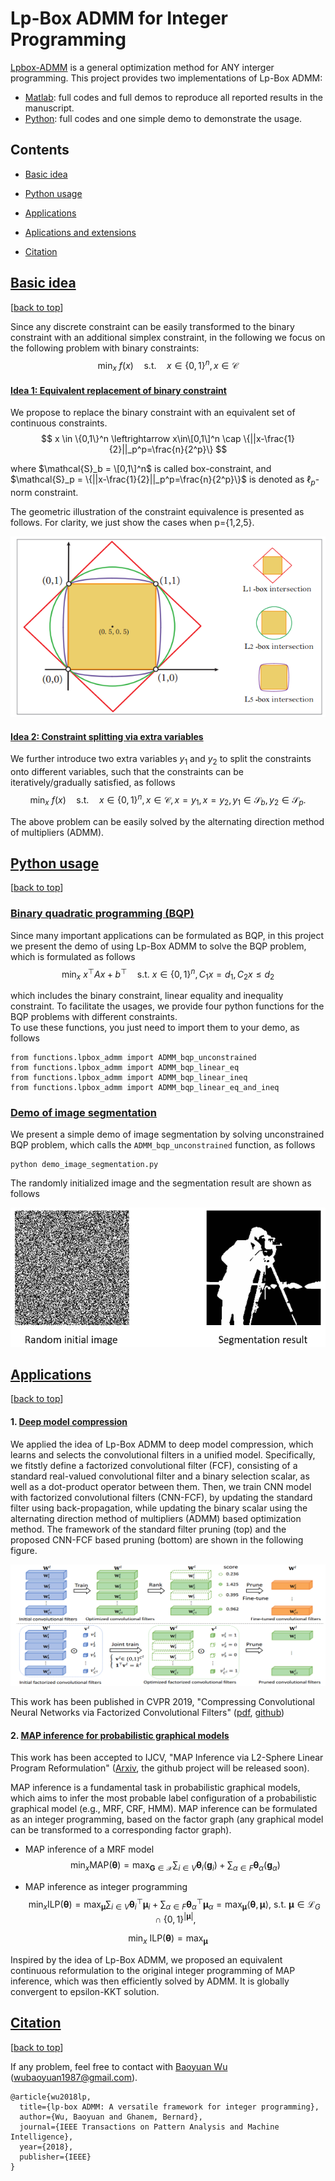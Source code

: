 # Lp-Box ADMM for Integer Programming

[Lpbox-ADMM](https://ieeexplore.ieee.org/document/8378001/) is a general optimization method for ANY interger programming. 
This project provides two implementations of Lp-Box ADMM:
* [Matlab](matlab): full codes and full demos to reproduce all reported results in the manuscript.
* [Python](python): full codes and one simple demo to demonstrate the usage. 

## Contents
  
* [Basic idea](#basic-idea)

* [Python usage](#python-usage)

* [Applications](#application)

* [Aplications and extensions](#application-extension)

* [Citation](#citation)

<!---
  * [Idea 1: Equivalent replacement of binary constraint](#equivalent-replacement)
  * [Idea 2: Constraint splitting via extra variables](#constraint-splitting)
* [Python usage](#python-usage)
  * [Binary quadratic programming](#BQP)
  * [Demo of image segmentation](#demo-image-seg)
* [Aplications and extensions](#application-extension)
  * [Deep model compression](#deep-model-compression)
  * [MAP inference](#map-inference)
  * [K-means clustering](#kmeans)
  * [others](#others)
--->


## [Basic idea](#basic-idea)
[[back to top](#)]

Since any discrete constraint can be easily transformed to the binary constraint with an additional simplex constraint, in the following we focus on the following problem with binary constraints:
$$
  \mathop{\min}_x \ f(x) \quad \text{s.t.} \quad x \in \{0,1\}^n, x \in \mathcal{C}
$$

#### [Idea 1: Equivalent replacement of binary constraint](#equivalent-replacement)
We propose to replace the binary constraint with an equivalent set of continuous constraints.  
$$
  x \in \{0,1\}^n \leftrightarrow x\in\[0,1\]^n \cap \{||x-\frac{1}{2}||_p^p=\frac{n}{2^p}\}
$$  

where $\mathcal{S}_b = \[0,1\]^n$ is called box-constraint, and $\mathcal{S}_p = \{||x-\frac{1}{2}||_p^p=\frac{n}{2^p}\}$ is denoted as $\ell_p$-norm constraint.

The geometric illustration of the constraint equivalence is presented as follows. For clarity, we just show the cases when p={1,2,5}.
<div align="center">
<img src="/lpbox.png">
</div>

#### [Idea 2: Constraint splitting via extra variables](#constraint-splitting)
We further introduce two extra variables $y_1$ and $y_2$ to split the constraints onto different variables, such that the constraints can be iteratively/gradually satisfied, as follows
$$
  \mathop{\min}_x \ f(x) \quad \text{s.t.} \quad x \in \{0,1\}^n, x \in \mathcal{C}, x=y_1, x=y_2, y_1 \in \mathcal{S}_b, y_2 \in \mathcal{S}_p.
$$

The above problem can be easily solved by the alternating direction method of multipliers (ADMM). 


## [Python usage](#python-usage)
[[back to top](#)]

### [Binary quadratic programming (BQP)](#BQP)
Since many important applications can be formulated as BQP, in this project we present the demo of using Lp-Box ADMM to solve the BQP problem, which is formulated as follows
$$
  \mathop{\min}_x \ x^\top Ax+b^\top \quad \text{s.t.} \ x \in \{0,1\}^n, C_1 x=d_1, C_2 x \leq d_2
$$

which includes the binary constraint, linear equality and inequality constraint. 
To facilitate the usages, we provide four python functions for the BQP problems with different constraints.  
To use these functions, you just need to import them to your demo, as follows
```
from functions.lpbox_admm import ADMM_bqp_unconstrained
from functions.lpbox_admm import ADMM_bqp_linear_eq
from functions.lpbox_admm import ADMM_bqp_linear_ineq
from functions.lpbox_admm import ADMM_bqp_linear_eq_and_ineq
```

<!---
* unconstrained BQP  
$$
  \mathop{\min}_x \ x^\top Ax+b^\top \quad \text{s.t.} \ x \in \{0,1\}^n
$$  
* BQP with linear equality constraints 
$$
  \mathop{\min}_x \ x^\top Ax+b^\top \quad \text{s.t.} \ x \in \{0,1\}^n, C_1 x=d_1
$$
* BQP with linear inequality constraints 
$$
  \mathop{\min}_x \ x^\top Ax+b^\top \quad \text{s.t.} \ x \in \{0,1\}^n, C_2 x \leq d_2
$$  
* BQP with linear equality and inequality constraints 
$$
  \mathop{\min}_x \ x^\top Ax+b^\top \quad \text{s.t.} \ x \in \{0,1\}^n, C_1 x=d_1, C_2 x \leq d_2
$$  
-->


### [Demo of image segmentation](#demo-image-seg)
We present a simple demo of image segmentation by solving unconstrained BQP problem, which calls the ```ADMM_bqp_unconstrained``` function, as follows
```
python demo_image_segmentation.py
```
The randomly initialized image and the segmentation result are shown as follows
<div align="center">
<img src="/python/demo/show_image.png">
</div>

## [Applications](#application)
[[back to top](#)]

#### 1. [Deep model compression](#deep-model-compression)

We applied the idea of Lp-Box ADMM to deep model compression, which learns and selects the convolutional filters in a unified model. Specifically, we fitstly define a factorized convolutional filter (FCF), consisting of a standard real-valued convolutional filter and a binary selection scalar, as well as a dot-product operator between them. Then, we train CNN model with factorized convolutional filters (CNN-FCF), by updating the standard filter using back-propagation, while updating the binary scalar using the alternating direction method of multipliers (ADMM) based optimization method. The framework of the standard filter pruning (top) and the proposed CNN-FCF based pruning (bottom) are shown in the following figure.

<div align="center">
<img src="/figures/CNN-FCF.png">
</div>

This work has been published in CVPR 2019, "Compressing Convolutional Neural Networks via Factorized Convolutional Filters" ([pdf](http://openaccess.thecvf.com/content_CVPR_2019/papers/Li_Compressing_Convolutional_Neural_Networks_via_Factorized_Convolutional_Filters_CVPR_2019_paper.pdf), [github](https://github.com/wubaoyuan/CNN-FCF-CVPR-2019))

#### 2. [MAP inference for probabilistic graphical models](#map-inference)

This work has been accepted to IJCV, "MAP Inference via L2-Sphere Linear Program Reformulation" ([Arxiv](https://arxiv.org/pdf/1905.03433.pdf), the github project will be released soon).

MAP inference is a fundamental task in probabilistic graphical models, which aims to infer the most probable label configuration of a probabilistic graphical model (e.g., MRF, CRF, HMM). MAP inference can be formulated as an integer programming, based on the factor graph (any graphical model can be transformed to a corresponding factor graph). 

* MAP inference of a MRF model
$$
  \mathop{\min}_x  \text{MAP}(\boldsymbol{\theta}) = \max_{\mathbf{G} \in \mathcal{X}} \sum_{i\in V} \boldsymbol{\theta}_i(\mathbf{g}_i) + \sum_{\alpha \in F} \boldsymbol{\theta}_{\alpha}(\mathbf{g}_{\alpha})
$$ 

* MAP inference as integer programming 
$$
  \mathop{\min}_x \text{ILP}(\boldsymbol{\theta}) = \max_{\boldsymbol{\mu}} \sum_{i\in V} \boldsymbol{\theta}_i^\top \boldsymbol{\mu}_i + \sum_{\alpha \in F} \boldsymbol{\theta}_{\alpha}^\top \boldsymbol{\mu}_{\alpha}
 = \max_{\boldsymbol{\mu}}  \langle \boldsymbol{\theta}, \boldsymbol{\mu} \rangle, ~
 \text{s.t.} ~  \boldsymbol{\mu} \in \mathcal{L}_G \cap \{0,1\}^{|\boldsymbol{\mu}|},
$$ 

$$
  \mathop{\min}_x \ \text{ILP}(\boldsymbol{\theta}) = \max_{\boldsymbol{\mu}} 
$$  

Inspired by the idea of Lp-Box ADMM, we proposed an equivalent continuous reformulation to the original integer programming of           MAP inference, which was then efficiently solved by ADMM. It is globally convergent to epsilon-KKT solution.

      
      

## [Citation](#citation)
[[back to top](#)]

If any problem, feel free to contact with [Baoyuan Wu](https://sites.google.com/site/baoyuanwu2015/home) (wubaoyuan1987@gmail.com).

```
@article{wu2018lp,
  title={lp-box ADMM: A versatile framework for integer programming},
  author={Wu, Baoyuan and Ghanem, Bernard},
  journal={IEEE Transactions on Pattern Analysis and Machine Intelligence},
  year={2018},
  publisher={IEEE}
}
```

